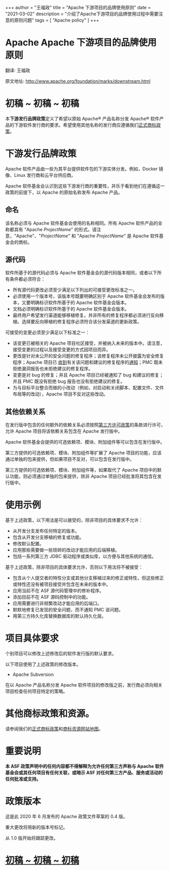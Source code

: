 +++
author = "王福政"
title = "Apache 下游项目的品牌使用原则"
date = "2021-03-02"
description = "介绍了Apache下游项目的品牌使用过程中需要注意的原则问题"
tags = [
    "Apache policy"
]
+++
# Apache Apache 下游项目的品牌使用原则

翻译: 王福政

原文地址: http://www.apache.org/foundation/marks/downstream.html

# 初稿 ~ 初稿 ~ 初稿

本**下游发行品牌政策**定义了希望以原始 Apache® 产品名称分发 Apache® 软件产品的下游软件发行商的要求。希望使用其他名称的发行商应遵循我们[正式商标政策](http://www.apache.org/foundation/marks/)。

# 下游发行品牌政策

Apache 软件产品由一些为其平台提供软件包的下游实体分发。例如，Docker 镜像、Linux 发行商和云平台供应商。

Apache 软件基金会认识到这些下游发行商的重要性，并乐于看到他们在遵循这一政策的前提下，以 Apache 的原始名称发布 Apache 产品。

## 命名

该名称必须与 Apache 软件基金会使用的名称相同。所有 Apache 软件产品的全称都具有 "Apache *ProjectName*" 的形式。请注意，"Apache"、"*ProjectName*" 和 "Apache *ProjectName*" 是 Apache 软件基金会的商标。

## 源代码

软件所基于的源代码必须与 Apache 软件基金会的源代码版本相同，或者以下所有条件都必须符合：

- 所有源代码更改必须至少满足以下列出的可接受更改标准之一。
- 必须使用一个版本号，该版本号既要明确区别于 Apache 软件基金会发布的版本，又要明确标识软件所基于的 Apache 软件基金会版本。
- 文档必须明确标识软件所基于的 Apache 软件基金会版本。
- 最终用户希望发行渠道能够移植修复。并非所有的修复程序都必须进行反向移植。选择要反向移植的修复程序必须符合该分发渠道的更新政策。

可接受的变更必须至少满足以下标准之一：

- 该变更已被相关的 Apache 项目社区接受，并被纳入未来的版本中。请注意，接受变更的过程以及接受变更的方式因项目而异。
- 更改是针对未公开的安全问题的修复程序；该修复程序未公开披露为安全修复程序；Apache 项目已 [收到](http://www.apache.org/security/)有关该问题和建议的修复程序的[通知](http://www.apache.org/security/)；PMC 既未拒绝漏洞报告也未拒绝建议的修复程序。
- 变更是对 bug 的修复；并且 Apache 项目已经被通知了 bug 和建议的修复；并且 PMC 既没有拒绝 bug 报告也没有拒绝建议的修复。
- 为与目标平台整合而做的小改动（例如，对启动和关闭脚本、配置文件、文件布局等的改动），Apache 项目不反对这些改动。

##  其他依赖关系

在发行版中包含的任何额外的依赖关系必须按照[第三方许可政策](https://www.apache.org/legal/resolved.html)的条款进行许可，允许 Apache 项目将该依赖关系包含在 Apache 发行版中。

Apache 软件基金会提供的可选依赖项、模块、附加组件等可以包含在发行版中。

第三方提供的可选依赖项、模块、附加组件等扩展了 Apache 项目的功能，应该通过单独的包来提供，但如果项目不反对，可以包含在发行版中。

第三方提供的可选依赖项、模块、附加组件等，如果取代了 Apache 项目中的默认功能，则必须通过单独的包来提供，除非 Apache 项目已经批准将其包含在发行版中。

# 使用示例

基于上述政策，以下用法是可以接受的，除非项目的具体要求不允许：

- 从开发分支发布任何特定的版本。
- 包含从开发分支移植的修复或功能。
- 修改默认配置。
- 应用那些需要做一些琐碎的改动才能应用的后端移植。
- 包括一系列第三方 JDBC 驱动程序或类似库，以方便与其他系统的通信。

基于上述政策，除非项目的具体要求允许，否则以下用法将不被接受：

- 包含从个人提交者的特性分支或其他分支移植过来的修正或特性，但这些修正或特性还没有被项目接受并包含在未来的版本中。
- 应用当前不在 ASF 源代码管理中的修补程序。
- 添加目前不在 ASF 源码控制中的功能。
- 应用需要进行非频繁改动才能应用的后端口。
- 默默地修复已发现的安全问题，而不通知 PMC 该问题。
- 用第三方持久化库替换数据库的默认持久化层。

# 项目具体要求

个别项目可以修改上述修改后的软件发行版的默认要求。

以下项目使用了上述政策的修改版本。

- Apache Subversion

在以 Apache 产品名称分发 Apache 软件项目的修改版之前，发行商必须向相关项目检查任何项目特定的策略。

# 其他商标政策和资源。

请参阅我们的[正式商标政策](http://www.apache.org/foundation/marks/)和[商标资源网站地图](http://www.apache.org/foundation/marks/resources)。

# 重要说明

**本 ASF 政策声明中的任何内容都不得解释为允许任何第三方声称与 Apache 软件基金会或其任何项目有任何关联，或暗示 ASF 对任何第三方产品、服务或活动的任何批准或支持。**  

# 政策版本

这是此 2020 年 6 月发布的 Apache 政策文件草案的 0.4 版。

重大更改将用新的版本号标记。

从 1.0 版开始将跟踪更改。

# [初稿 ~ 初稿 ~ 初稿](http://www.apache.org/foundation/marks/downstream.html#draft-draft-draft_1)
